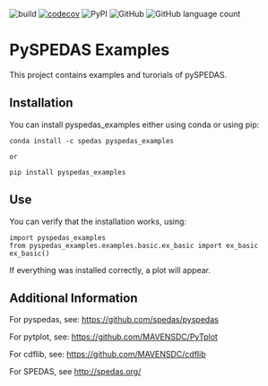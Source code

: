 ![build](https://github.com/nickssl/pyspedas_examples/workflows/build/badge.svg)
[![codecov](https://codecov.io/gh/nickssl/pyspedas_examples/branch/master/graph/badge.svg)](https://codecov.io/gh/nickssl/pyspedas_examples)
![PyPI](https://img.shields.io/pypi/v/pyspedas-examples)
![GitHub](https://img.shields.io/github/license/nickssl/pyspedas_examples)
![GitHub language count](https://img.shields.io/github/languages/count/nickssl/pyspedas_examples)

# PySPEDAS Examples

This project contains examples and turorials of pySPEDAS.


## Installation

You can install pyspedas_examples either using conda or using pip:

```
conda install -c spedas pyspedas_examples

or

pip install pyspedas_examples
```


## Use

You can verify that the installation works, using:

```
import pyspedas_examples
from pyspedas_examples.examples.basic.ex_basic import ex_basic
ex_basic()
```

If everything was installed correctly, a plot will appear.


## Additional Information

For pyspedas, see: https://github.com/spedas/pyspedas

For pytplot, see: https://github.com/MAVENSDC/PyTplot

For cdflib, see: https://github.com/MAVENSDC/cdflib

For SPEDAS, see http://spedas.org/
